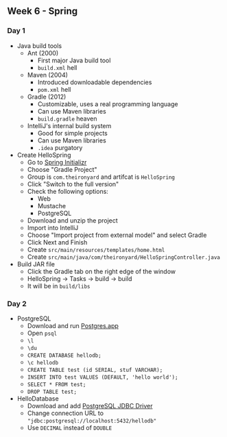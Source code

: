 ## Week 6 - Spring

### Day 1

* Java build tools
  * Ant (2000)
    * First major Java build tool
    * `build.xml` hell
  * Maven (2004)
    * Introduced downloadable dependencies
    * `pom.xml` hell
  * Gradle (2012)
    * Customizable, uses a real programming language
    * Can use Maven libraries
    * `build.gradle` heaven
  * IntelliJ's internal build system
    * Good for simple projects
    * Can use Maven libraries
    * `.idea` purgatory
* Create HelloSpring
  * Go to [Spring Initializr](https://start.spring.io/)
  * Choose "Gradle Project"
  * Group is `com.theironyard` and artifcat is `HelloSpring`
  * Click "Switch to the full version"
  * Check the following options:
    * Web
    * Mustache
    * PostgreSQL
  * Download and unzip the project
  * Import into IntelliJ
  * Choose "Import project from external model" and select Gradle
  * Click Next and Finish
  * Create `src/main/resources/templates/home.html`
  * Create `src/main/java/com/theironyard/HelloSpringController.java`
* Build JAR file
  * Click the Gradle tab on the right edge of the window
  * HelloSpring -> Tasks -> build -> build
  * It will be in `build/libs`

### Day 2

* PostgreSQL
  * Download and run [Postgres.app](http://postgresapp.com/)
  * Open `psql`
  * `\l`
  * `\du`
  * `CREATE DATABASE hellodb;`
  * `\c hellodb`
  * `CREATE TABLE test (id SERIAL, stuf VARCHAR);`
  * `INSERT INTO test VALUES (DEFAULT, 'hello world');`
  * `SELECT * FROM test;`
  * `DROP TABLE test;`
* HelloDatabase
  * Download and add [PostgreSQL JDBC Driver](https://jdbc.postgresql.org/download/postgresql-9.4-1205.jdbc42.jar)
  * Change connection URL to `"jdbc:postgresql://localhost:5432/hellodb"`
  * Use `DECIMAL` instead of `DOUBLE`
